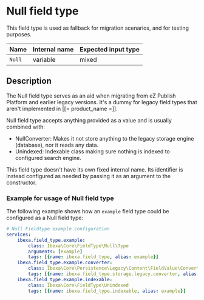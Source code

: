 # Null field type

This field type is used as fallback for migration scenarios, and for testing purposes.

| Name   | Internal name | Expected input type |
|--------|---------------|---------------------|
| `Null` | variable    | mixed             |

## Description

The Null field type serves as an aid when migrating from eZ Publish Platform and earlier legacy versions. It's a dummy for legacy field types that aren't implemented in [[= product_name =]].

Null field type accepts anything provided as a value and is usually combined with:

- NullConverter: Makes it not store anything to the legacy storage engine (database), nor it reads any data.
- Unindexed: Indexable class making sure nothing is indexed to configured search engine.

This field type doesn't have its own fixed internal name. Its identifier is instead configured as needed by passing it as an argument to the constructor.

### Example for usage of Null field type

The following example shows how an `example` field type could be configured as a Null field type:

``` yaml
# Null Fieldtype example configuration
services:
    ibexa.field_type.example:
        class: Ibexa\Core\FieldType\Null\Type
        arguments: [example]
        tags: [{name: ibexa.field_type, alias: example}]
    ibexa.field_type.example.converter:
        class: Ibexa\Core\Persistence\Legacy\Content\FieldValue\Converter\NullConverter
        tags: [{name: ibexa.field_type.storage.legacy.converter, alias: example}]
    ibexa.field_type.example.indexable:
        class: Ibexa\Core\FieldType\Unindexed
        tags: [{name: ibexa.field_type.indexable, alias: example}]
```
